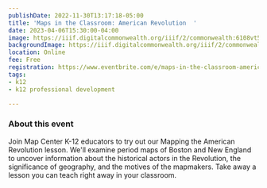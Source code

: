 ```yaml
---
publishDate: 2022-11-30T13:17:18-05:00
title: 'Maps in the Classroom: American Revolution  '
date: 2023-04-06T15:30:00-04:00
image: https://iiif.digitalcommonwealth.org/iiif/2/commonwealth:6108vt53p/418,410,3083,2473/2000,/0/default.jpg
backgroundImage: https://iiif.digitalcommonwealth.org/iiif/2/commonwealth:6108vt53p/418,410,3083,2473/2000,/0/default.jpg
location: Online
fee: Free
registration: https://www.eventbrite.com/e/maps-in-the-classroom-american-revolution-tickets-478320428277?utm-campaign=social&utm-content=attendeeshare&utm-medium=discovery&utm-term=listing&utm-source=cp&aff=escb
tags:
- k12
- k12 professional development

---
```

### About this event

Join Map Center K-12 educators to try out our Mapping the American Revolution lesson. We'll examine period maps of Boston and New England to uncover information about the historical actors in the Revolution, the significance of geography, and the motives of the mapmakers. Take away a lesson you can teach right away in your classroom.